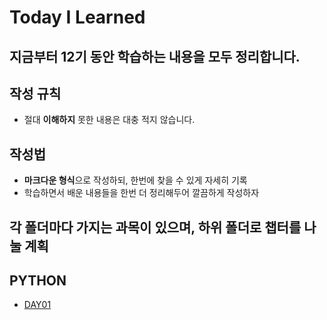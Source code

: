 # Today I Learned
## 지금부터 12기 동안 학습하는 내용을 모두 정리합니다.

## 작성 규칙
- 절대 **이해하지** 못한 내용은 대충 적지 않습니다.

## 작성법
- **마크다운 형식**으로 작성하되, 한번에 찾을 수 있게 자세히 기록
- 학습하면서 배운 내용들을 한번 더 정리해두어 깔끔하게 작성하자

## 각 폴더마다 가지는 과목이 있으며, 하위 폴더로 챕터를 나눌 계획

## PYTHON

- [DAY01](https://github.com/Owhen-Min/TIL/tree/master/PYTHON)